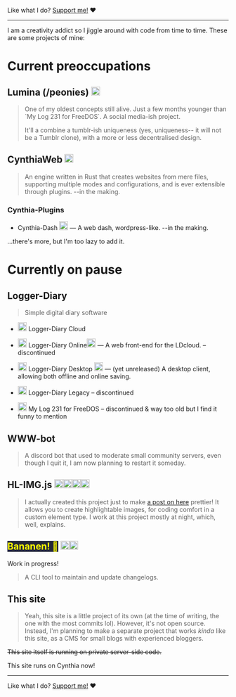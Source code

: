 Like what I do? [Support me!](/p/support) :heart:


<hr>

I am a creativity addict so I jiggle around with code from time to time. These are some projects of mine:

# Current preoccupations

## Lumina (/peonies) <a href="https://github.com/strawmelonjuice/lumina" target="_blank"><img src="/assets/img/svg/github-mark.svg" height="20px" class="svgrecolor" alt="GitHub"></a>
<blockquote>
One of my oldest concepts still alive. Just a few months younger than `My Log 231 for FreeDOS`. A social media-ish project. 

It'll a combine a tumblr-ish uniqueness (yes, uniqueness--  it will not be a Tumblr clone), with a more or less decentralised design.
</blockquote>

## CynthiaWeb <a href="https://github.com/strawmelonjuice/CynthiaWebsiteEngine" target="_blank"><img src="/assets/img/svg/github-mark.svg" height="20px" class="svgrecolor" alt="GitHub"></a>

<blockquote>
    An engine written in Rust that creates websites from mere files, supporting multiple modes and configurations, and is ever extensible through plugins. --in the making.
</blockquote>

### Cynthia-Plugins
- Cynthia-Dash <a href="https://github.com/strawmelonjuice/CynthiaWeb-dash" target="_blank"><img src="/assets/img/svg/github-mark.svg" height="20px" class="svgrecolor" alt="GitHub"></a> — A web dash, wordpress-like. --in the making.

...there's more, but I'm too lazy to add it.

# Currently on pause
## Logger-Diary
<blockquote>
    Simple digital diary software
</blockquote>

- <img src="https://raw.githubusercontent.com/strawmelonjuices-logger-diary/logos/main/FullTaupeRebrand2023-/cloud_512x512.png" height="20px" alt="LDc Logo"> Logger-Diary Cloud
- <img src="https://raw.githubusercontent.com/strawmelonjuices-logger-diary/logos/main/FullTaupeRebrand2023-/online_512x512.png" height="20px" alt="LDo Logo"> Logger-Diary Online<a href="https://github.com/strawmelonjuice/logger-diary-online" target="_blank"><img src="/assets/img/svg/github-mark.svg" height="20px" class="svgrecolor" alt="GitHub"></a> — A web front-end for the LDcloud. – discontinued
- <img src="https://raw.githubusercontent.com/strawmelonjuices-logger-diary/logos/main/FullTaupeRebrand2023-/cloud-client_512x512.png" height="20px" alt="LDcc Logo"> Logger-Diary Desktop <a href="https://github.com/strawmelonjuice/logger-diary.desktop/" target="_blank"><img src="/assets/img/svg/github-mark.svg" height="20px" class="svgrecolor" alt="GitHub"></a> — (yet unreleased) A desktop client, allowing both offline and online saving.

- <img src="https://raw.githubusercontent.com/strawmelonjuice/logger-diary.logos/main/Archived/LDLegacy_rounded_2022-2023/logo.png" height="20px" alt="LD Logo"> Logger-Diary Legacy – discontinued
- <img src="/assets/img/2015logo.png" height="20px" alt="mylog231 logo"> My Log 231 for FreeDOS – discontinued & way too old but I find it funny to mention



## WWW-bot <!--<a href="https://github.com/strawmelonjuice/wwwbot-discord" target="_blank"><img src="/assets/img/svg/github-mark.svg" height="20px" class="svgrecolor" alt="GitHub"></a>-->

<blockquote>
    A discord bot that used to moderate small community servers, even though I quit it, I am now planning to restart it someday.
</blockquote>


## HL-IMG.js <a href="https://github.com/strawmelonjuice/hl-img.js/" target="_blank"><img src="/assets/img/svg/github-mark.svg" height="20px" class="svgrecolor" alt="GitHub"></a><a href="https://cdn.jsdelivr.net/npm/hl-img/" target="_blank"><img src="https://www.jsdelivr.com/assets/5c45c9be8960b51a5e8ad5bc3ad6492bfbcb0dcf/img/icons/jsdelivr_icon.svg" height="20px" alt="JSdelivr"></a><a href="https://www.npmjs.com/package/hl-img" target="_blank"><img src="https://docs.npmjs.com/icons/icon-512x512.png" height="20px" alt="NPM"></a><a href="/p/projects/hl-img" target="_blank"><img src="/assets/img/svg/strawmelonjuiceweb.svg" height="20px" alt="Strawmelonjuice.com page"></a>

<blockquote>
    I actually created this project just to make <a href="/blog/p/posts/art/mousemouse-3.2">a post on here</a> prettier! It allows you to create highlightable images, for coding comfort in a custom element type. I work at this project mostly at night, which, well, explains.
</blockquote>

## <span style="background-color: #24273a; color: yellow">Bananen!  :banana:</span> <a href="https://github.com/strawmelonjuice/bananen/" target="_blank"><img src="/assets/img/svg/github-mark.svg" height="20px" class="svgrecolor" alt="GitHub"></a><a href="/p/projects/bananen" target="_blank"><img src="/assets/img/svg/strawmelonjuiceweb.svg" height="20px" alt="Strawmelonjuice.com page"></a>

<p><span class="notion">Work in progress!</span></p>
<blockquote>
    A CLI tool to maintain and update changelogs.
</blockquote>

## This site

<blockquote>
    Yeah, this site is a little project of its own (at the time of writing, the one with the most commits lol).
    However, it's not open source. Instead, I'm planning to make a separate project that works <i>kinda</i> like this site, as a CMS for small blogs with experienced bloggers.
</blockquote>

~~This site itself is running on private server-side code.~~

This site runs on Cynthia now!




<hr>


Like what I do? [Support me!](/p/support) :heart: